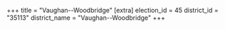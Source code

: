 +++
title = "Vaughan--Woodbridge"
[extra]
election_id = 45
district_id = "35113"
district_name = "Vaughan--Woodbridge"
+++

